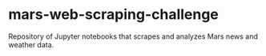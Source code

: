 # mars-web-scraping-challenge
Repository of Jupyter notebooks that scrapes and analyzes Mars news and weather data.
